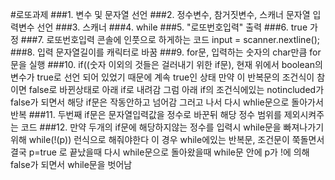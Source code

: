 #로또과제
###1. 변수 및 문자열 선언
###2. 정수변수, 참거짓변수, 스캐너 문자열 입력변수 선언
###3. 스캐너
###4. while
###5. "로또번호입력" 출력
###6. true 가정
###7. 로또번호입력 콘솔에 인풋으로 하게하는 코드 input = scanner.nextline();
###8. 입력 문자열길이를 캐릭터로 바꿈
###9. for문, 입력하는 숫자의 char만큼 for문을 실행
###10. if((숫자 이외의 것들은 걸러내기 위한 if문), 현재 위에서 boolean의 변수가 true로 선언 되어 있었기 때문에 계속 true인 상태 만약 이 반복문의 조건식이 참이면 false로 바뀐상태로 아래 if로 내려감 그럼 아래 if의 조건식에있는 notincluded가 false가 되면서 해당 if문은 작동안하고 넘어감 그러고 나서 다시 whlie문으로 돌아가서 반복
###11. 두번째 if문은 문자열입력값을 정수로 바꾼뒤 해당 정수 범위를 제외시켜주는 코드
###12. 만약 두개의 if문에 해당하지않는 정수를 입력시 while문을 빠져나가기위해 while(!(p)) 런식으로 해줘야한다 이 경우 while에있는 반복문, 조건문이 쭉돌면서 결국 p=true 로 끝났을때 다시 while문으로 돌아왔을때 while문 안에 p가 !에 의해 false가 되면서 while문을 벗어남